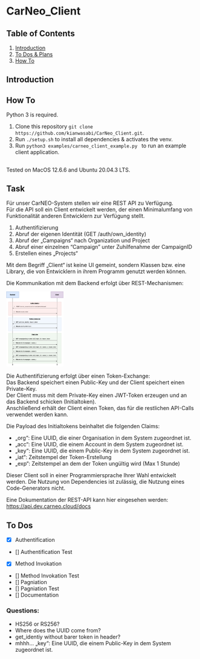 # CarNeo_Client
## Table of Contents
1. [Introduction](#introduction)
2. [To Dos & Plans](#to-dos-&-plans)
3. [How To](#how-to)

## Introduction

## How To
Python 3 is required. <br>
1. Clone this repository `git clone https://github.com/kianwasabi/CarNeo_Client.git`.
2. Run `./setup.sh` to install all dependencies & activates the venv.
3. Run `python3 examples/carneo_client_example.py ` to run an example client application.

## 
Tested on MacOS 12.6.6 and Ubuntu 20.04.3 LTS. <br>
## Task
Für unser CarNEO-System stellen wir eine REST API zu Verfügung. <br>
Für die API soll ein Client entwickelt werden, der einen Minimalumfang von Funktionalität anderen Entwicklern zur Verfügung stellt. <br>
1. Authentifizierung
2. Abruf der eigenen Identität (GET /auth/own_identity)
3. Abruf der „Campaigns“ nach Organization und Project
4. Abruf einer einzelnen “Campaign” unter Zuhilfenahme der CampaignID
5. Erstellen eines „Projects“
 
Mit dem Begriff „Client“ ist keine UI gemeint, sondern Klassen bzw. eine Library, die von Entwicklern in ihrem Programm genutzt werden können. <br>
 
Die Kommunikation mit dem Backend erfolgt über REST-Mechanismen:

<img src="./docs/client_server_architecture.png" width="30%">

Die Authentifizierung erfolgt über einen Token-Exchange: <br>
Das Backend speichert einen Public-Key und der Client speichert einen Private-Key. <br>
Der Client muss mit dem Private-Key einen JWT-Token erzeugen und an das Backend schicken (Initialtoken). <br>
Anschließend erhält der Client einen Token, das für die restlichen API-Calls verwendet werden kann. <br>
 
Die Payload des Initialtokens beinhaltet die folgenden Claims:
 - „org“: Eine UUID, die einer Organisation in dem System zugeordnet ist.
- „acc“: Eine UUID, die einem Account in dem System zugeordnet ist.
- „key“: Eine UUID, die einem Public-Key in dem System zugeordnet ist.
- „iat“: Zeitstempel der Token-Erstellung
- „exp“: Zeitstempel an dem der Token ungültig wird (Max 1 Stunde)
 
Dieser Client soll in einer Programmiersprache Ihrer Wahl entwickelt werden. Die Nutzung von Dependencies ist zulässig, die Nutzung eines Code-Generators nicht.
 
Eine Dokumentation der REST-API kann hier eingesehen werden: https://api.dev.carneo.cloud/docs 

## To Dos
- [x] Authentification
- [] Authentification Test
- [x] Method Invokation
- [] Method Invokation Test
- [] Pagniation
- [] Pagniation Test
- [] Documentation

### Questions: 
- HS256 or RS256? <br>
- Where does the UUID come from? <br>
- get_identiy without barer token in header? <br>
- mhhh... „key“: Eine UUID, die einem Public-Key in dem System zugeordnet ist.


